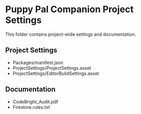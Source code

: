 # Puppy Pal Companion Project Settings

This folder contains project-wide settings and documentation.

## Project Settings
- Packages/manifest.json
- ProjectSettings/ProjectSettings.asset
- ProjectSettings/EditorBuildSettings.asset

## Documentation
- CodeBright_Audit.pdf
- Firestore.rules.txt
